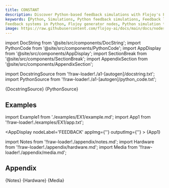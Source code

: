 ```yaml
---
title: CONSTANT
description: Discover Python-based feedback simulations with Flojoy's FEEDBACK node. It captures the result of the specified node ID. If the result is not found, it passes the result of the parent node.
keywords: [Python, Simulations, Python feedback simulations, Feedback loop,
Feedback systems in Python, Flojoy generator nodes, Python simulation tools,Feedback modeling examples, Dynamic feedback simulations, Python simulation, Feedback loop generation, Python simulation techniques, Dynamic system modeling in Python.]
image: https://raw.githubusercontent.com/flojoy-ai/docs/main/docs/nodes/GENERATORS/SIMULATIONS/FEEDBACK/examples/EX1/output.jpeg
---
```


[//]: # (Custom component imports)

import DocString from '@site/src/components/DocString';
import PythonCode from '@site/src/components/PythonCode';
import AppDisplay from '@site/src/components/AppDisplay';
import SectionBreak from '@site/src/components/SectionBreak';
import AppendixSection from '@site/src/components/AppendixSection';

[//]: # (Docstring)

import DocstringSource from '!!raw-loader!./a1-[autogen]/docstring.txt';
import PythonSource from '!!raw-loader!./a1-[autogen]/python_code.txt';

<DocString>{DocstringSource}</DocString>
<PythonCode GLink='GENERATORS/SIMULATIONS/FEEDBACK/FEEDBACK.py'>{PythonSource}</PythonCode>

<SectionBreak />

    

[//]: # (Examples)

## Examples

import Example1 from './examples/EX1/example.md';
import App1 from '!!raw-loader!./examples/EX1/app.txt';



<AppDisplay 
    nodeLabel='FEEDBACK'
    appImg={''}
    outputImg={''}
    >
    {App1}
</AppDisplay>

<Example1 />

<SectionBreak />
  
    

[//]: # (Appendix)

import Notes from '!!raw-loader!./appendix/notes.md';
import Hardware from '!!raw-loader!./appendix/hardware.md';
import Media from '!!raw-loader!./appendix/media.md';

## Appendix

<AppendixSection index={0} folderPath='nodes/GENERATORS/SIMULATIONS/FEEDBACK/appendix/'>{Notes}</AppendixSection>
<AppendixSection index={1} folderPath='nodes/GENERATORS/SIMULATIONS/FEEDBACK/appendix/'>{Hardware}</AppendixSection>
<AppendixSection index={2} folderPath='nodes/GENERATORS/SIMULATIONS/FEEDBACK/appendix/'>{Media}</AppendixSection>


